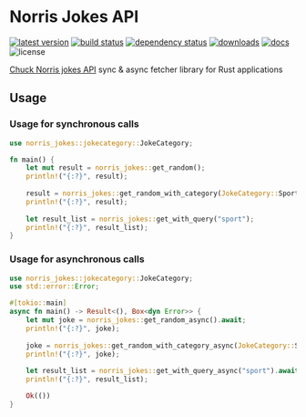 # Norris Jokes API

[![latest version](https://img.shields.io/crates/v/norris-jokes.svg)](https://crates.io/crates/norris-jokes)
[![build status](https://img.shields.io/github/actions/workflow/status/skewnart/norris-jokes-api/ci.yml)](https://github.com/Skewnart/norris-jokes-api/actions)
[![dependency status](https://deps.rs/repo/github/skewnart/norris-jokes-api/status.svg)](https://deps.rs/repo/github/skewnart/norris-jokes-api)
[![downloads](https://img.shields.io/crates/d/norris-jokes.svg)](https://crates.io/crates/norris-jokes)
[![docs](https://img.shields.io/badge/docs-latest-blue.svg)](https://docs.rs/norris-jokes)
![license](https://img.shields.io/crates/l/norris-jokes.svg)

[Chuck Norris jokes API](https://api.chucknorris.io/) sync & async fetcher library for Rust applications

## Usage

### Usage for synchronous calls

```rust
use norris_jokes::jokecategory::JokeCategory;

fn main() {
    let mut result = norris_jokes::get_random();
    println!("{:?}", result);
    
    result = norris_jokes::get_random_with_category(JokeCategory::Sport);
    println!("{:?}", result);
    
    let result_list = norris_jokes::get_with_query("sport");
    println!("{:?}", result_list);
}
```

### Usage for asynchronous calls

```rust
use norris_jokes::jokecategory::JokeCategory;
use std::error::Error;

#[tokio::main]
async fn main() -> Result<(), Box<dyn Error>> {
    let mut joke = norris_jokes::get_random_async().await;
    println!("{:?}", joke);
    
    joke = norris_jokes::get_random_with_category_async(JokeCategory::Sport).await;
    println!("{:?}", joke);
    
    let result_list = norris_jokes::get_with_query_async("sport").await;
    println!("{:?}", result_list);

    Ok(())
}
```
